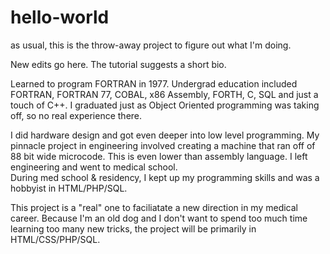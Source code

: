 # hello-world
as usual, this is the throw-away project to figure out what I'm doing.

New edits go here.  The tutorial suggests a short bio.

Learned to program FORTRAN in 1977.  Undergrad education included
FORTRAN, FORTRAN 77, COBAL, x86 Assembly, FORTH, C, SQL and just a touch of C++.
I graduated just as Object Oriented programming was taking off, so no
real experience there.

I did hardware design and got even deeper into low level programming. 
My pinnacle project in engineering involved creating a machine
that ran off of 88 bit wide microcode.  This is even lower than 
assembly language.  I left engineering and went to medical school.  
During med school & residency, I kept up my programming skills 
and was a hobbyist in HTML/PHP/SQL.

This project is a "real" one to faciliatate a new direction in my 
medical career.  Because I'm an old dog and I don't want to spend
too much time learning too many new tricks, the project will be
primarily in HTML/CSS/PHP/SQL.   
